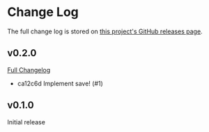 <!--
# @markup markdown
# @title Change Log
-->

# Change Log

The full change log is stored on [this project's GitHub releases page](https://github.com/jcouball/active_model_persistence/releases).

## v0.2.0

[Full Changelog](https://github.com/jcouball/active_model_persistence/compare/v0.1.0...v0.2.0)

* ca12c6d Implement save! (#1)

## v0.1.0

Initial release
